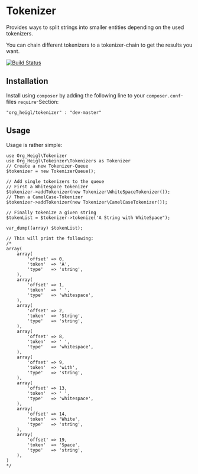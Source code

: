 # Tokenizer

Provides ways to split strings into smaller entities depending on the used
tokenizers.

You can chain different tokenizers to a tokenizer-chain to get the results you
want. 

[![Build Status](https://travis-ci.org/heiglandreas/Tokenizer.png)](https://travis-ci.org/heiglandreas/Tokenizer)

## Installation

Install using ```composer``` by adding the following line to your
```composer.conf```-files ```require```-Section:

    "org_heigl/tokenizer" : "dev-master"

## Usage

Usage is rather simple:

    use Org_Heigl\Tokenizer
    use Org_Heigl\Tokeinzer\Tokenizers as Tokenizer
    // Create a new Tokenizer-Queue
    $tokenizer = new TokenizerQueue();

    // Add single tokenizers to the queue
    // First a Whitespace tokenizer
    $tokenizer->addTokenizer(new Tokenizer\WhiteSpaceTokenizer());
    // Then a CamelCase-Tokenizer
    $tokenizer->addTokenizer(new Tokenizer\CamelCaseTokenizer());

    // Finally tokenize a given string
    $tokenList = $tokenizer->tokenize('A String with WhiteSpace");

    var_dump((array) $tokenList);

    // This will print the following:
    /*
    array(
        array(
            'offset' => 0,
            'token'  => 'A',
            'type'   => 'string',
        ),
        array(
            'offset' => 1,
            'token'  => ' ',
            'type'   => 'whitespace',
        ),
        array(
            'offset' => 2,
            'token'  => 'String',
            'type'   => 'string',
        ),
        array(
            'offset' => 8,
            'token'  => ' ',
            'type'   => 'whitespace',
        ),
        array(
            'offset' => 9,
            'token'  => 'with',
            'type'   => 'string',
        ),
        array(
            'offset' => 13,
            'token'  => ' ',
            'type'   => 'whitespace',
        ),
        array(
            'offset' => 14,
            'token'  => 'White',
            'type'   => 'string',
        ),
        array(
            'offset' => 19,
            'token'  => 'Space',
            'type'   => 'string',
        ),
    )
    */


